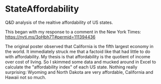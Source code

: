 # StateAffordability
Q&amp;D analysis of the realtive affordability of US states.

This began with my response to a comment in the New York Times:
https://nyti.ms/3oHbh7T#permid=111394436

The original poster observed that California is the fifth largest
economy in the world.  It immediately struck me that a factoid like
that had little to do with affordability.  My thesis is that affordability
is the quotient of income over cost of living.  So I skimmed some data
and mucked around in Excel to calculate the "affordability index" of
each US state.  Nothing really surprising: Wyoming and North Dakota are very
affordable, California and Hawaii not so much.
